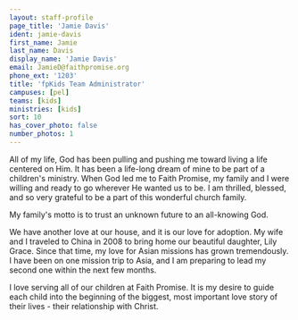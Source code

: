 ```yaml
---
layout: staff-profile
page_title: 'Jamie Davis'
ident: jamie-davis
first_name: Jamie
last_name: Davis
display_name: 'Jamie Davis'
email: JamieD@faithpromise.org
phone_ext: '1203'
title: 'fpKids Team Administrator'
campuses: [pel]
teams: [kids]
ministries: [kids]
sort: 10
has_cover_photo: false
number_photos: 1
---
```


All of my life, God has been pulling and pushing me toward living a life centered on Him. It has been a life-long dream of mine to be part of a children's ministry. When God led me to Faith Promise, my family and I were willing and ready to go wherever He wanted us to be. I am thrilled, blessed, and so very grateful to be a part of this wonderful church family.

My family's motto is to trust an unknown future to an all-knowing God.

We have another love at our house, and it is our love for adoption. My wife and I traveled to China in 2008 to bring home our beautiful daughter, Lily Grace. Since that time, my love for Asian missions has grown tremendously. I have been on one mission trip to Asia, and I am preparing to lead my second one within the next few months.

I love serving all of our children at Faith Promise. It is my desire to guide each child into the beginning of the biggest, most important love story of their lives - their relationship with Christ.